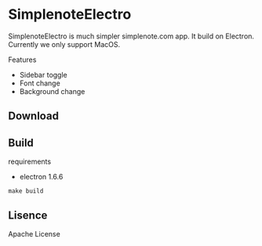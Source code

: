 # SimplenoteElectro

SimplenoteElectro is much simpler simplenote.com app.
It build on Electron. Currently we only support MacOS.

Features
- Sidebar toggle
- Font change
- Background change

## Download

## Build

requirements
- electron 1.6.6

```
make build
```

## Lisence
Apache License
